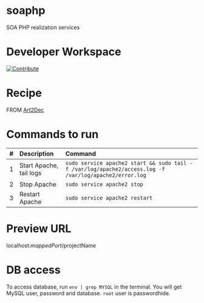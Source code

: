 # soaphp
SOA PHP realization services

# Developer Workspace

[![Contribute](http://www.appservgrid.com/images/devlogo.svg)](http://www.appservgrid.com/paw3)

# Recipe

FROM [Art2Dec](https://www.appservgrid/paw3/)

# Commands to run

| #       | Description           | Command  |
| :------------- |:-------------| :-----|
| 1      | Start Apache, tail logs | `sudo service apache2 start && sudo tail -f /var/log/apache2/access.log -f /var/log/apache2/error.log` |
| 2      | Stop Apache      |   `sudo service apache2 stop` |
| 3 | Restart Apache      |    `sudo service apache2 restart` |

# Preview URL

localhost:$mappedPort/$projectName

# DB access

To access database, run `env | grep MYSQL` in the terminal. You will get MySQL user, password and database. `root` user is passwordhide.
